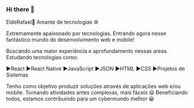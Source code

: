 ### Hi there 👋

EldeRafael🤚 Amante de tecnologias ⚙ 

Extremamente apaixonado por tecnologias. Entrando agora nesse fantástico mundo do desenvolvimento web e mobile!

Buscando uma maior experiência e aprofundamento nessas areas. Estudando tecnologias como:

▶️React
▶️React Native
▶️JavaScript
▶️JSON
▶️HTML
▶️CSS
▶️Projetos de Sistemas

Tenho como objetivo produzir soluções através de aplicações web e/ou mobile. Tornando atividades antes complexas, mais fáceis :smiley:
Beneficiando todos, estamos contribuindo para um cybermundo melhor 😀
